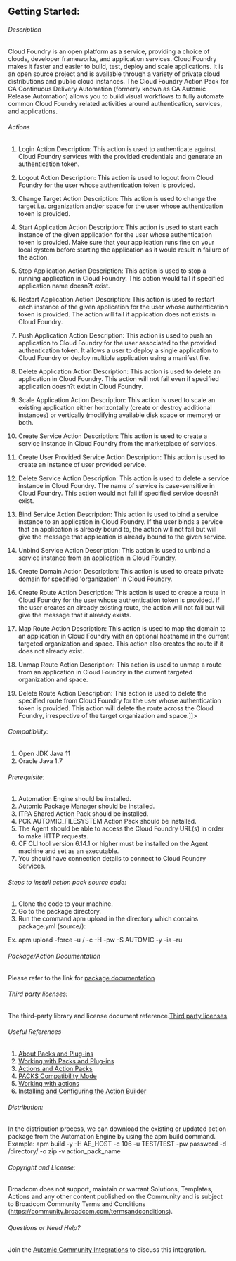 ## Getting Started:


###### Description

Cloud Foundry is an open platform as a service, providing a choice of clouds, developer frameworks, and application services. Cloud Foundry makes it faster and easier to build, test, deploy and scale applications.
It is an open source project and is available through a variety of private cloud distributions and public cloud instances.
The Cloud Foundry Action Pack for CA Continuous Delivery Automation (formerly known as CA Automic Release Automation) allows you to build visual workflows to fully automate common Cloud Foundry related activities around authentication, services, and applications.
		
###### Actions


1.   Login
     Action Description: This action is used to authenticate against Cloud Foundry services with the provided credentials and generate an authentication token.

2.   Logout
     Action Description: This action is used to logout from Cloud Foundry for the user whose authentication token is provided.

3.   Change Target
     Action Description: This action is used to change the target i.e. organization and/or space for the user whose authentication token is provided.

4.   Start Application
     Action Description: This action is used to start each instance of the given application for the user whose authentication token is provided. Make sure that your application runs fine on your local system before starting the application as it would result in failure of the action.

5.   Stop Application
     Action Description: This action is used to stop a running application in Cloud Foundry. This action would fail if specified application name doesn?t exist. 

6.   Restart Application
     Action Description: This action is used to restart each instance of the given application for the user whose authentication token is provided. The action will fail if application does not exists in Cloud Foundry.

7.   Push Application
     Action Description: This action is used to push an application to Cloud Foundry for the user associated to the provided authentication token. It allows a user to deploy a single application to Cloud Foundry or deploy multiple application using a manifest file.

8.   Delete Application
     Action Description: This action is used to delete an application in Cloud Foundry. This action will not fail even if specified application doesn?t exist in Cloud Foundry.

9.   Scale Application
     Action Description: This action is used to scale an existing application either horizontally (create or destroy additional instances) or vertically (modifying available disk space or memory) or both. 

10.  Create Service
     Action Description: This action is used to create a service instance in Cloud Foundry from the marketplace of services.

11.  Create User Provided Service
     Action Description: This action is used to create an instance of user provided service.

12.  Delete Service
     Action Description: This action is used to delete a service instance in Cloud Foundry. The name of service is case-sensitive in Cloud Foundry. This action would not fail if specified service doesn?t exist.

14.  Bind Service
     Action Description: This action is used to bind a service instance to an application in Cloud Foundry. If the user binds a service that an application is already bound to, the action will not fail but will give the message that application is already bound to the given service.

16.  Unbind Service
     Action Description: This action is used to unbind a service instance from an application in Cloud Foundry.

17.  Create Domain
     Action Description: This action is used to create private domain for specified 'organization' in Cloud Foundry.

18.  Create Route
     Action Description: This action is used to create a route in Cloud Foundry for the user whose authentication token is provided. If the user creates an already existing route, the action will not fail but will give the message that it already exists.

19.  Map Route
     Action Description: This action is used to map the domain to an application in Cloud Foundry with an optional hostname in the current targeted organization and space. This action also creates the route if it does not already exist.

20.  Unmap Route
     Action Description: This action is used to unmap a route from an application in Cloud Foundry in the current targeted organization and space.

21.  Delete Route
     Action Description: This action is used to delete the specified route from Cloud Foundry for the user whose authentication token is provided. This action will delete the route across the Cloud Foundry, irrespective of the target organization and space.]]></DOC>

		
###### Compatibility:

1. Open JDK Java 11
2. Oracle Java 1.7

###### Prerequisite:

1. Automation Engine should be installed.
2. Automic Package Manager should be installed.
3. ITPA Shared Action Pack should be installed. 
4. PCK.AUTOMIC_FILESYSTEM Action Pack should be installed. 
5. The Agent should be able to access the Cloud Foundry URL(s) in order to make HTTP requests.
6.	CF CLI tool version 6.14.1 or higher must be installed on the Agent machine and set as an executable.
7.	You should have connection details to connect to Cloud Foundry Services.

###### Steps to install action pack source code:

1. Clone the code to your machine.
2. Go to the package directory.
3. Run the command apm upload in the directory which contains package.yml (source/):

Ex. apm upload -force -u <Name>/<Department> -c <Client-id> -H <Host> -pw <Password> -S AUTOMIC -y -ia -ru


###### Package/Action Documentation

Please refer to the link for [package documentation](source/ae/DOCUMENTATION/PCK.AUTOMIC_CLOUDFOUNDRY.PUB.DOC.xml)

###### Third party licenses:

The third-party library and license document reference.[Third party licenses](source/ae/DOCUMENTATION/PCK.AUTOMIC_CLOUDFOUNDRY.PUB.LICENSES.xml)

###### Useful References

1. [About Packs and Plug-ins](https://docs.automic.com/documentation/webhelp/english/AA/12.3/DOCU/12.3/Automic%20Automation%20Guides/help.htm#PluginManager/PM_AboutPacksandPlugins.htm?Highlight=Action%20packs)
2. [Working with Packs and Plug-ins](https://docs.automic.com/documentation/webhelp/english/AA/12.3/DOCU/12.3/Automic%20Automation%20Guides/help.htm#PluginManager/PM_WorkingWith.htm#link10)
3. [Actions and Action Packs](https://docs.automic.com/documentation/webhelp/english/AA/12.3/DOCU/12.3/Automic%20Automation%20Guides/help.htm#_Common/ReleaseHighlights/RH_Plugin_PackageManager.htm?Highlight=Action%20packs)
4. [PACKS Compatibility Mode](https://docs.automic.com/documentation/webhelp/english/AA/12.3/DOCU/12.3/Automic%20Automation%20Guides/help.htm#AWA/Variables/UC_CLIENT_SETTINGS/UC_CLIENT_PACKS_COMPATIBILITY_MODE.htm?Highlight=Action%20packs)
5. [Working with actions](https://docs.automic.com/documentation/webhelp/english/AA/12.3/DOCU/12.3/Automic%20Automation%20Guides/help.htm#ActionBuilder/AB_WorkingWith.htm#link4)
6. [Installing and Configuring the Action Builder](https://docs.automic.com/documentation/webhelp/english/AA/12.3/DOCU/12.3/Automic%20Automation%20Guides/help.htm#ActionBuilder/install_configure_plugins_AB.htm?Highlight=Action%20packs)

###### Distribution: 

In the distribution process, we can download the existing or updated action package from the Automation Engine by using the apm build command.
Example: apm build -y -H AE_HOST -c 106 -u TEST/TEST -pw password -d /directory/ -o zip -v action_pack_name
			
			
###### Copyright and License: 

Broadcom does not support, maintain or warrant Solutions, Templates, Actions and any other content published on the Community and is subject to Broadcom Community Terms and Conditions (https://community.broadcom.com/termsandconditions).

###### Questions or Need Help? 

Join the [Automic Community Integrations](https://community.broadcom.com/communities/community-home?CommunityKey=83e49dd4-b93e-464a-a343-2bb1e51c13ec) to discuss this integration.
